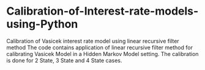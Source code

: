 # Calibration-of-Interest-rate-models-using-Python
Calibration of Vasicek interest rate model using linear recursive filter method
The code contains application of linear recursive filter method for calibrating Vasicek Model in a Hidden Markov Model setting.
The calibration is done for 2 State, 3 State and 4 State cases.
